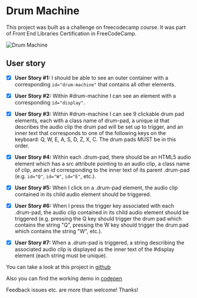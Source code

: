# Drum Machine 

This project was built as a challenge on freecodecamp course. It was part of Front End Libraries Certification in FreeCodeCamp.

![Drum Machine](https://res.cloudinary.com/drpcjt13x/image/upload/v1603629493/Proyectos/Drum%20Machine/Drum_Machine_o6svkw.png "Drum Machine")


## User story

- [x] **User Story #1:** I should be able to see an outer container with a corresponding `id="drum-machine"` that contains all other elements.

- [x] **User Story #2:** Within #drum-machine I can see an element with a corresponding `id="display"`.

- [x] **User Story #3:** Within #drum-machine I can see 9 clickable drum pad elements, each with a class name of drum-pad, a unique id that describes the audio clip the drum pad will be set up to trigger, and an inner text that corresponds to one of the following keys on the keyboard: Q, W, E, A, S, D, Z, X, C. The drum pads MUST be in this order.

- [x] **User Story #4:** Within each .drum-pad, there should be an HTML5 audio element which has a src attribute pointing to an audio clip, a class name of clip, and an id corresponding to the inner text of its parent .drum-pad (e.g. `id="Q"`, `id="W"`, `id="E"`, etc.).

- [x] **User Story #5:** When I click on a .drum-pad element, the audio clip contained in its child audio element should be triggered.
 
- [x] **User Story #6:** When I press the trigger key associated with each .drum-pad, the audio clip contained in its child audio element should be triggered (e.g. pressing the Q key should trigger the drum pad which contains the string "Q", pressing the W key should trigger the drum pad which contains the string "W", etc.).

- [x] **User Story #7:** When a .drum-pad is triggered, a string describing the associated audio clip is displayed as the inner text of the #display element (each string must be unique).




You can take a look at this project in [github](https://guacig.github.io/drum-machine/)

Also you can find the working demo in [codepen](https://codepen.io/GuaciG/full/wvavxzo)

Feedback issues etc. are more than welcome! Thanks!
